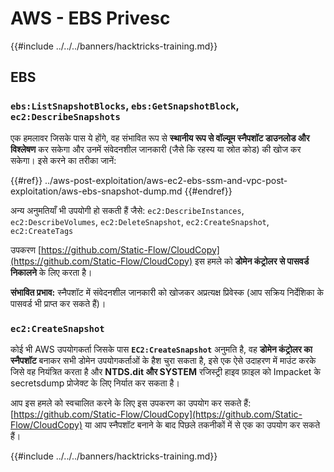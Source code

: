 # AWS - EBS Privesc

{{#include ../../../banners/hacktricks-training.md}}

## EBS

### `ebs:ListSnapshotBlocks`, `ebs:GetSnapshotBlock`, `ec2:DescribeSnapshots`

एक हमलावर जिसके पास ये होंगे, वह संभावित रूप से **स्थानीय रूप से वॉल्यूम स्नैपशॉट डाउनलोड और विश्लेषण** कर सकेगा और उनमें संवेदनशील जानकारी (जैसे कि रहस्य या स्रोत कोड) की खोज कर सकेगा। इसे करने का तरीका जानें:

{{#ref}}
../aws-post-exploitation/aws-ec2-ebs-ssm-and-vpc-post-exploitation/aws-ebs-snapshot-dump.md
{{#endref}}

अन्य अनुमतियाँ भी उपयोगी हो सकती हैं जैसे: `ec2:DescribeInstances`, `ec2:DescribeVolumes`, `ec2:DeleteSnapshot`, `ec2:CreateSnapshot`, `ec2:CreateTags`

उपकरण [https://github.com/Static-Flow/CloudCopy](https://github.com/Static-Flow/CloudCopy) इस हमले को **डोमेन कंट्रोलर से पासवर्ड निकालने** के लिए करता है।

**संभावित प्रभाव:** स्नैपशॉट में संवेदनशील जानकारी को खोजकर अप्रत्यक्ष प्रिवेस्क (आप सक्रिय निर्देशिका के पासवर्ड भी प्राप्त कर सकते हैं)।

### **`ec2:CreateSnapshot`**

कोई भी AWS उपयोगकर्ता जिसके पास **`EC2:CreateSnapshot`** अनुमति है, वह **डोमेन कंट्रोलर का स्नैपशॉट** बनाकर सभी डोमेन उपयोगकर्ताओं के हैश चुरा सकता है, इसे एक ऐसे उदाहरण में माउंट करके जिसे वह नियंत्रित करता है और **NTDS.dit और SYSTEM** रजिस्ट्री हाइव फ़ाइल को Impacket के secretsdump प्रोजेक्ट के लिए निर्यात कर सकता है।

आप इस हमले को स्वचालित करने के लिए इस उपकरण का उपयोग कर सकते हैं: [https://github.com/Static-Flow/CloudCopy](https://github.com/Static-Flow/CloudCopy) या आप स्नैपशॉट बनाने के बाद पिछले तकनीकों में से एक का उपयोग कर सकते हैं।

{{#include ../../../banners/hacktricks-training.md}}
